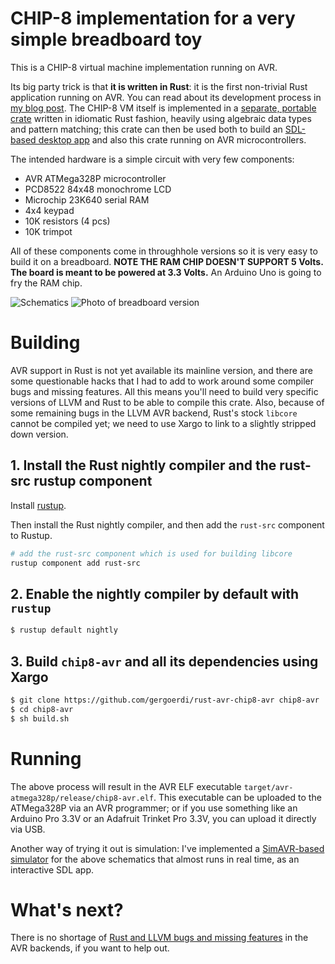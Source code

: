 # CHIP-8 implementation for a very simple breadboard toy

This is a CHIP-8 virtual machine implementation running on AVR. 

Its big party trick is that **it is written in Rust**: it is the first
non-trivial Rust application running on AVR. You can read about its
development process in [my blog post][blog]. The CHIP-8 VM itself is
implemented in a [separate, portable crate][chip8-engine] written in
idiomatic Rust fashion, heavily using algebraic data types and pattern
matching; this crate can then be used both to build
an [SDL-based desktop app][chip8-sdl] and also this crate running on
AVR microcontrollers.

The intended hardware is a simple circuit with very few components:

* AVR ATMega328P microcontroller
* PCD8522 84x48 monochrome LCD
* Microchip 23K640 serial RAM
* 4x4 keypad
* 10K resistors (4 pcs)
* 10K trimpot

All of these components come in throughhole versions so it is very
easy to build it on a breadboard. **NOTE THE RAM CHIP DOESN'T SUPPORT
5 Volts. The board is meant to be powered at 3.3 Volts.** An Arduino
Uno is going to fry the RAM chip.

![Schematics](board-schematics.png)
![Photo of breadboard version](https://gergo.erdi.hu/blog/2017-05-12-rust_on_avr__beyond_blinking/chip328.jpg)

# Building

AVR support in Rust is not yet available its mainline
version, and there are some questionable hacks that I had to add to
work around some compiler bugs and missing features. All this means
you'll need to build very specific versions of LLVM and Rust to be
able to compile this crate. Also, because of some remaining bugs in
the LLVM AVR backend, Rust's stock `libcore` cannot be compiled yet;
we need to use Xargo to link to a slightly stripped down version.

## 1. Install the Rust nightly compiler and the rust-src rustup component

Install [rustup](https://rustup.rs/).

Then install the Rust nightly compiler, and then add the `rust-src` component to Rustup.

```bash
# add the rust-src component which is used for building libcore
rustup component add rust-src
```

## 2. Enable the nightly compiler by default with `rustup`

```bash
$ rustup default nightly
```

## 3. Build `chip8-avr` and all its dependencies using Xargo

```bash
$ git clone https://github.com/gergoerdi/rust-avr-chip8-avr chip8-avr
$ cd chip8-avr
$ sh build.sh
```

# Running

The above process will result in the AVR ELF executable
`target/avr-atmega328p/release/chip8-avr.elf`. This executable can be
uploaded to the ATMega328P via an AVR programmer; or if you use
something like an Arduino Pro 3.3V or an Adafruit Trinket Pro 3.3V,
you can upload it directly via USB.

Another way of trying it out is simulation: I've implemented
a [SimAVR-based simulator][simavr] for the above schematics that
almost runs in real time, as an interactive SDL app.

# What's next?

There is no shortage of [Rust and LLVM bugs and missing features][bugs]
in the AVR backends, if you want to help out.


[blog]: https://gergo.erdi.hu/blog/2017-05-12-rust_on_avr__beyond_blinking/
[chip8-engine]: https://github.com/gergoerdi/rust-avr-chip8-engine
[chip8-sdl]: https://github.com/gergoerdi/rust-avr-chip8-engine
[xargo-rustup]: https://github.com/japaric/xargo/issues/138
[simavr]: https://github.com/gergoerdi/rust-avr-chip8-simulator
[bugs]: https://github.com/avr-rust/rust/issues
